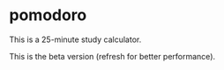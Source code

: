 # pomodoro

This is a 25-minute study calculator. 

This is the beta version (refresh for better performance). 
